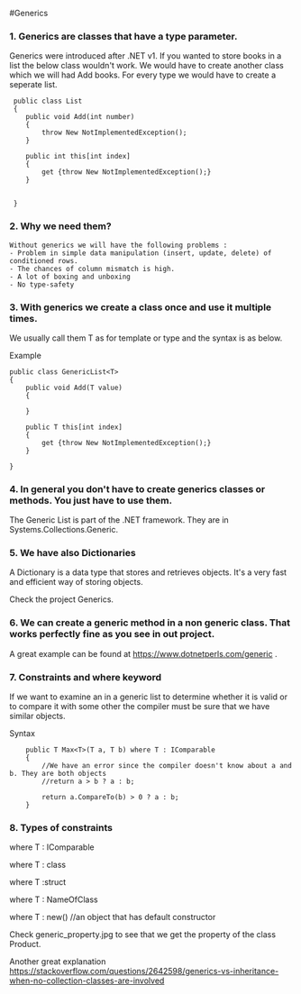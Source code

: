 #Generics

### 1. Generics are classes that have a type parameter.
Generics were introduced after .NET v1. If you wanted to store books in a list the below class wouldn't work.
We would have to create another class which we will had Add books. For every type we would have to create a seperate list.
 
	 public class List
	 {
		public void Add(int number)
		{
			throw New NotImplementedException();
		}
		
		public int this[int index]
		{
			get {throw New NotImplementedException();}
		}
	 
	 
	 }
### 2. Why we need them?

	Without generics we will have the following problems :
    - Problem in simple data manipulation (insert, update, delete) of conditioned rows.
    - The chances of column mismatch is high.
    - A lot of boxing and unboxing
    - No type-safety
	 

### 3. With generics we create a class once and use it multiple times.
We usually call them T as for template or type and the syntax is as below.	 

Example 

	public class GenericList<T>
	{
		public void Add(T value)
		{
		
		}
		
		public T this[int index]
		{
			get {throw New NotImplementedException();}
		}
	
	}
	
### 4. In general you don't have to create generics classes or methods. You just have to use them.
The Generic List is part of the .NET framework.
They are in Systems.Collections.Generic.

### 5. We have also Dictionaries 
A Dictionary is a data type that stores and retrieves objects. It's a very fast and efficient way of storing objects.

Check the project Generics.


### 6. We can create a generic method in a non generic class. That works perfectly fine as you see in out project.
A great example can be found at https://www.dotnetperls.com/generic .

### 7. Constraints and where keyword
If we want to examine an in a generic list to determine whether it is valid or to compare it with some 
other the compiler must be sure that we have similar objects.


Syntax

		public T Max<T>(T a, T b) where T : IComparable
        {
            //We have an error since the compiler doesn't know about a and b. They are both objects
            //return a > b ? a : b;

            return a.CompareTo(b) > 0 ? a : b;
        }
		
### 8. Types of constraints
where T : IComparable

where T : class

where T :struct

where T : NameOfClass

where T : new() //an object that has default constructor

Check generic_property.jpg to see that we get the property of the class Product.

Another great explanation https://stackoverflow.com/questions/2642598/generics-vs-inheritance-when-no-collection-classes-are-involved
